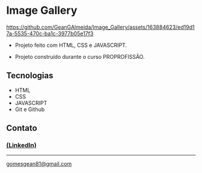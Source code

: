 # Image Gallery


https://github.com/GeanGAlmeida/Image_Gallery/assets/163884623/ed19d17a-5535-470c-ba1c-3977b05e17f3


- Projeto feito com HTML, CSS e JAVASCRIPT.

 - Projeto construído durante o curso PROPROFISSÃO.

## Tecnologias

- HTML
- CSS
- JAVASCRIPT
- Git e Github

## Contato
### [(LinkedIn)](https://www.linkedin.com/in/gean-almeida/)
-----
gomesgean81@gmail.com
